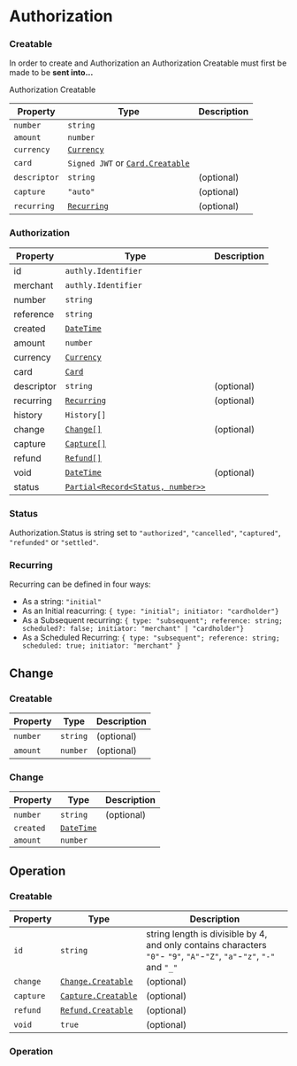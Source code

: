 
# Authorization

### Creatable

In order to create and Authorization an Authorization Creatable must first be made to be **sent into...**

Authorization Creatable

| Property     | Type                                                      | Description |
|--------------|-----------------------------------------------------------|-------------|
| `number`     | `string`                                                  |             |
| `amount`     | `number`                                                  |             |
| `currency`   | [`Currency`](./other.html#currency)                       |             |
| `card`       | `Signed JWT` or [`Card.Creatable`](./card.html#creatable) |             |
| `descriptor` | `string`                                                  | (optional)  |
| `capture`    | `"auto"`                                                  | (optional)  |
| `recurring`  | [`Recurring`](#recurring)                                 | (optional)  |



### Authorization

| Property   | Type                                                             | Description |
|------------|------------------------------------------------------------------|-------------|
| id         | `authly.Identifier`                                              |             |
| merchant   | `authly.Identifier`                                              |             |
| number     | `string`                                                         |             |
| reference  | `string`                                                         |             |
| created    | [`DateTime`](./other.html#datetime)                              |             |
| amount     | `number`                                                         |             |
| currency   | [`Currency`](./other.html#currency)                              |             |
| card       | [`Card`](./card)                                                 |             |
| descriptor | `string`                                                         | (optional)  |
| recurring  | [`Recurring`](authorization.html#recurring)                      | (optional)  |
| history    | `History[]`                                                      |             |
| change     | [`Change[]`](./Change)                                           | (optional)  |
| capture    | [`Capture[]`](./Capture)                                         |             |
| refund     | [`Refund[]`](./Refund)                                           |             |
| void       | [`DateTime`](./other.html#datetime)                              | (optional)  |
| status     | [`Partial<Record<Status, number>>`](./authorization.html#status) |             |


### Status
Authorization.Status is string set to `"authorized"`, `"cancelled"`, `"captured"`, `"refunded"` or `"settled"`.

### Recurring
Recurring can be defined in four ways: 
 - As a string: `"initial"`
 - As an Initial reacurring: `{ type: "initial"; initiator: "cardholder"}`
 - As a Subsequent recurring: `{ type: "subsequent"; reference: string; scheduled?: false; initiator: "merchant" | "cardholder"}`
 - As a Scheduled Recurring: `{ type: "subsequent"; reference: string; scheduled: true; initiator: "merchant" }`
 
## Change 

### Creatable

| Property | Type     | Description |
|----------|----------|-------------|
| `number` | `string` | (optional)  |
| `amount` | `number` | (optional)  |
### Change

| Property  | Type                                | Description |
|-----------|-------------------------------------|-------------|
| `number`  | `string`                            | (optional)  |
| `created` | [`DateTime`](./other.html#datetime) |             |
| `amount`  | `number`                            |             |
 
 ## Operation

 ### Creatable

| Property  | Type                                        | Description                                                                                                           |
|-----------|---------------------------------------------|-----------------------------------------------------------------------------------------------------------------------|
| `id`      | `string`                                    | string length is divisible by 4, and only contains characters `"0"`- `"9"`, `"A"`-`"Z"`, `"a"`-`"z"`, `"-"` and `"_"` |
| `change`  | [`Change.Creatable`](../change-creatable)   | (optional)                                                                                                            |
| `capture` | [`Capture.Creatable`](../capture-creatable) | (optional)                                                                                                            |
| `refund`  | [`Refund.Creatable`](../refund-creatable)   | (optional)                                                                                                            |
| `void`    | `true`                                      | (optional)                                                                                                            |

### Operation
